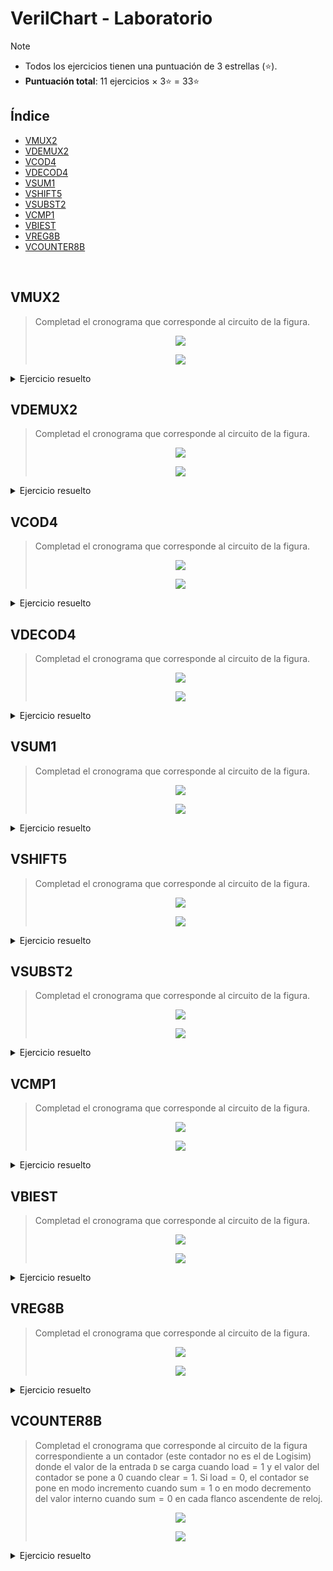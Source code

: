 # VerilChart - Laboratorio

>[!NOTE]
>- Todos los ejercicios tienen una puntuación de 3 estrellas (⭐).
>- **Puntuación total**: 11 ejercicios $\times$ 3⭐ = 33⭐

## Índice

- [VMUX2](#vmux2)
- [VDEMUX2](#vdemux2)
- [VCOD4](#vcod4)
- [VDECOD4](#vdecod4)
- [VSUM1](#vsum1)
- [VSHIFT5](#vshift5)
- [VSUBST2](#vsubst2)
- [VCMP1](#vcmp1)
- [VBIEST](#vbiest)
- [VREG8B](#vreg8b)
- [VCOUNTER8B](#vcounter8b)

<br>

## VMUX2

<blockquote>

Completad el cronograma que corresponde al circuito de la figura.

<div align="center">

![](capturas/enunciados/VMUX2.jpg)
</div>

<div align="center">

![](capturas/enunciados/VMUX2-cron.png)
</div>
</blockquote>

<details>
	<summary>Ejercicio resuelto</summary>
	<div align="center">
		<img src="capturas/ejercicios/VMUX2.png">
	</div>
</details>

## VDEMUX2

<blockquote>

Completad el cronograma que corresponde al circuito de la figura.

<div align="center">

![](capturas/enunciados/VDEMUX2.jpg)
</div>

<div align="center">

![](capturas/enunciados/VDEMUX2-cron.png)
</div>
</blockquote>

<details>
	<summary>Ejercicio resuelto</summary>
	<div align="center">
		<img src="capturas/ejercicios/VDEMUX2.png">
	</div>
</details>

## VCOD4

<blockquote>

Completad el cronograma que corresponde al circuito de la figura.

<div align="center">

![](capturas/enunciados/VCOD4.jpg)
</div>

<div align="center">

![](capturas/enunciados/VCOD4-cron.png)
</div>
</blockquote>

<details>
	<summary>Ejercicio resuelto</summary>
	<div align="center">
		<img src="capturas/ejercicios/VCOD4.png">
	</div>
</details>

## VDECOD4

<blockquote>

Completad el cronograma que corresponde al circuito de la figura.

<div align="center">

![](capturas/enunciados/VDECOD4.png)
</div>

<div align="center">

![](capturas/enunciados/VDECOD4-cron.png)
</div>
</blockquote>

<details>
	<summary>Ejercicio resuelto</summary>
	<div align="center">
		<img src="capturas/ejercicios/VDECOD4.png">
	</div>
</details>

## VSUM1

<blockquote>

Completad el cronograma que corresponde al circuito de la figura.

<div align="center">

![](capturas/enunciados/VSUM1.jpg)
</div>

<div align="center">

![](capturas/enunciados/VSUM1-cron.png)
</div>
</blockquote>

<details>
	<summary>Ejercicio resuelto</summary>
	<div align="center">
		<img src="capturas/ejercicios/VSUM1.png">
	</div>
</details>

## VSHIFT5

<blockquote>

Completad el cronograma que corresponde al circuito de la figura.

<div align="center">

![](capturas/enunciados/VSHIFT5.png)
</div>

<div align="center">

![](capturas/enunciados/VSHIFT5-cron.png)
</div>
</blockquote>

<details>
	<summary>Ejercicio resuelto</summary>
	<div align="center">
		<img src="capturas/ejercicios/VSHIFT5.png">
	</div>
</details>

## VSUBST2

<blockquote>

Completad el cronograma que corresponde al circuito de la figura.

<div align="center">

![](capturas/enunciados/VSUBST2.jpg)
</div>

<div align="center">

![](capturas/enunciados/VSUBST2-cron.png)
</div>
</blockquote>

<details>
	<summary>Ejercicio resuelto</summary>
	<div align="center">
		<img src="capturas/ejercicios/VSUBST2.png">
	</div>
</details>

## VCMP1

<blockquote>

Completad el cronograma que corresponde al circuito de la figura.

<div align="center">

![](capturas/enunciados/VCMP1.png)
</div>

<div align="center">

![](capturas/enunciados/VCMP1-cron.png)
</div>
</blockquote>

<details>
	<summary>Ejercicio resuelto</summary>
	<div align="center">
		<img src="capturas/ejercicios/VCMP1.png">
	</div>
</details>

## VBIEST

<blockquote>

Completad el cronograma que corresponde al circuito de la figura.

<div align="center">

![](capturas/enunciados/VBIEST.png)
</div>

<div align="center">

![](capturas/enunciados/VBIEST-cron.png)
</div>
</blockquote>

<details>
	<summary>Ejercicio resuelto</summary>
	<div align="center">
		<img src="capturas/ejercicios/VBIEST.png">
	</div>
</details>

## VREG8B

<blockquote>

Completad el cronograma que corresponde al circuito de la figura.

<div align="center">

![](capturas/enunciados/VREG8B.png)
</div>

<div align="center">

![](capturas/enunciados/VREG8B-cron.png)
</div>
</blockquote>

<details>
	<summary>Ejercicio resuelto</summary>
	<div align="center">
		<img src="capturas/ejercicios/VREG8B.png">
	</div>
</details>

## VCOUNTER8B

<blockquote>

Completad el cronograma que corresponde al circuito de la figura correspondiente a un contador (este contador no es el de Logisim) donde el valor de la entrada `D` se carga cuando $\text{load} = 1$ y el valor del contador se pone a 0 cuando $\text{clear} = 1$. Si $\text{load} = 0$, el contador se pone en modo incremento cuando $\text{sum} = 1$ o en modo decremento del valor interno cuando $\text{sum} = 0$ en cada flanco ascendente de reloj.

<div align="center">

![](capturas/enunciados/VCOUNTER8B.png)
</div>

<div align="center">

![](capturas/enunciados/VCOUNTER8B-cron.png)
</div>
</blockquote>

<details>
	<summary>Ejercicio resuelto</summary>
	<div align="center">
		<img src="capturas/ejercicios/VCOUNTER8B.png">
	</div>
</details>
